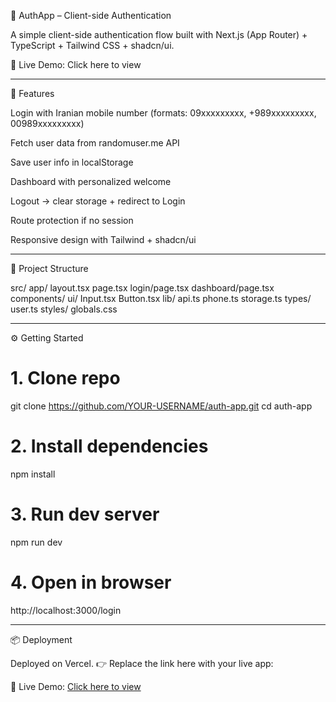 📱 AuthApp – Client-side Authentication

A simple client-side authentication flow built with Next.js (App Router) + TypeScript + Tailwind CSS + shadcn/ui.

🔗 Live Demo: Click here to view


---

🚀 Features

Login with Iranian mobile number (formats: 09xxxxxxxxx, +989xxxxxxxxx, 00989xxxxxxxxx)

Fetch user data from randomuser.me API

Save user info in localStorage

Dashboard with personalized welcome

Logout → clear storage + redirect to Login

Route protection if no session

Responsive design with Tailwind + shadcn/ui



---

📂 Project Structure

src/
  app/
    layout.tsx
    page.tsx
    login/page.tsx
    dashboard/page.tsx
  components/
    ui/
      Input.tsx
      Button.tsx
  lib/
    api.ts
    phone.ts
    storage.ts
  types/
    user.ts
  styles/
    globals.css


---

⚙️ Getting Started

# 1. Clone repo
git clone https://github.com/YOUR-USERNAME/auth-app.git
cd auth-app

# 2. Install dependencies
npm install

# 3. Run dev server
npm run dev

# 4. Open in browser
http://localhost:3000/login


---

📦 Deployment

Deployed on Vercel.
👉 Replace the link here with your live app:

🔗 Live Demo: [Click here to view](https://YOUR-VERCEL-LINK.vercel.app)